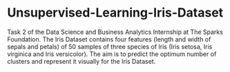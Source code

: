 # Unsupervised-Learning-Iris-Dataset
Task 2 of the Data Science and Business Analytics Internship at The Sparks Foundation. The Iris Dataset contains four features (length and width of sepals and petals) of 50 samples of three species of Iris (Iris setosa, Iris virginica and Iris versicolor). The aim is to predict the optimum number of clusters and represent it visually for the Iris Dataset.
